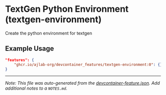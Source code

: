 
# TextGen Python Environment (textgen-environment)

Create the python environment for textgen

## Example Usage

```json
"features": {
    "ghcr.io/ajlab-org/devcontainer_features/textgen-environment:0": {}
}
```





---

_Note: This file was auto-generated from the [devcontainer-feature.json](https://github.com/ajlab-org/devcontainer_features/blob/main/src/textgen-environment/devcontainer-feature.json).  Add additional notes to a `NOTES.md`._
